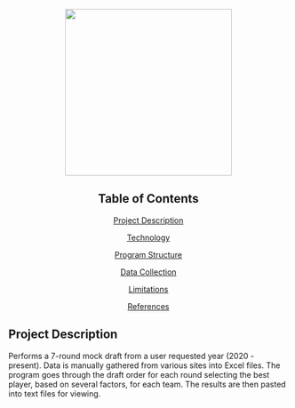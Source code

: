 <p align="center">
  <img src="https://upload.wikimedia.org/wikipedia/commons/f/f6/NFL_logo.png" length="200" width="300">
</p>

<div align="center">
  <h2>Table of Contents</h2>
  <p><a href="#project_description">Project Description</a></p>
  <p><a href="#technology">Technology</a></p>
  <p><a href="program_structure">Program Structure</a></p>
  <p><a href="#data_collection">Data Collection</a></p>
  <p><a href="#limitations">Limitations</a></p>
  <p><a href="#references">References</a></p>
</div>

<div>
  <h2><a id="project_description">Project Description</a></h2>
  Performs a 7-round mock draft from a user requested year (2020 - present). Data is 
  manually gathered from various sites into Excel files. The program goes through
  the draft order for each round selecting the best player, based on several factors, 
  for each team. The results are then pasted into text files for viewing. 
</div>

